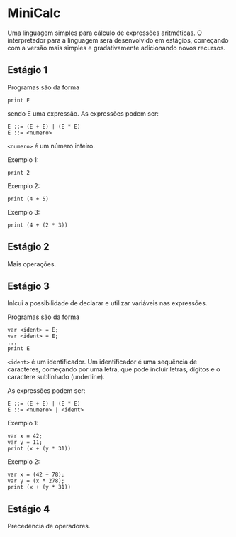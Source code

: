 # MiniCalc

Uma linguagem simples para cálculo de expressões aritméticas.
O interpretador para a linguagem será desenvolvido em estágios, começando
com a versão mais simples e gradativamente adicionando novos
recursos.

## Estágio 1

Programas são da forma

```
print E
```

sendo E uma expressão. As expressões podem ser:

```
E ::= (E + E) | (E * E)
E ::= <numero>
```

`<numero>` é um número inteiro.

Exemplo 1:

```
print 2
```

Exemplo 2:

```
print (4 + 5)
```

Exemplo 3:

```
print (4 + (2 * 3))
```

## Estágio 2

Mais operações.

## Estágio 3

Inlcui a possibilidade de declarar e utilizar variáveis nas expressões.

Programas são da forma

```
var <ident> = E;
var <ident> = E;
...
print E
```

`<ident>` é um identificador. Um identificador é uma sequência de caracteres,
começando por uma letra, que pode incluir letras, dígitos e o caractere
sublinhado (underline).

As expressões podem ser:

```
E ::= (E + E) | (E * E)
E ::= <numero> | <ident>
```

Exemplo 1:

```
var x = 42;
var y = 11;
print (x + (y * 31))
```

Exemplo 2:

```
var x = (42 + 78);
var y = (x * 278);
print (x + (y * 31))
```

## Estágio 4

Precedência de operadores.
